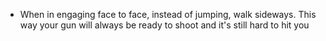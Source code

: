 - When in engaging face to face, instead of jumping, walk sideways. This way your gun will always be ready to shoot and it's still hard to hit you
